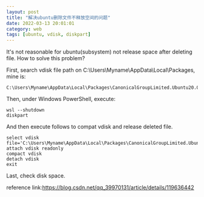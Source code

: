 ```yaml
---
layout: post
title: "解决ubuntu删除文件不释放空间的问题"
date: 2022-03-13 20:01:01
category: web
tags: [ubuntu, vdisk, diskpart]
---
```

It's not reasonable for ubuntu(subsystem) not release space after deleting file. How to solve this problem?

First, search vdisk file path on C:\Users\Myname\AppData\Local\Packages, mine is:

```
C:\Users\Myname\AppData\Local\Packages\CanonicalGroupLimited.Ubuntu20.04LTS_79rhkp1fndgsc\LocalState\ext4.vhdx
```

Then, under Windows PowerShell, execute:

```
wsl --shutdown
diskpart
```

And then execute follows to compat vdisk and release deleted file.

```
select vdisk file='C:\Users\Myname\AppData\Local\Packages\CanonicalGroupLimited.Ubuntu20.04LTS_79rhkp1fndgsc\LocalState\ext4.vhdx'
attach vdisk readonly
compact vdisk
detach vdisk
exit
```

Last, check disk space.



reference link:https://blog.csdn.net/qq_39970131/article/details/119636442
